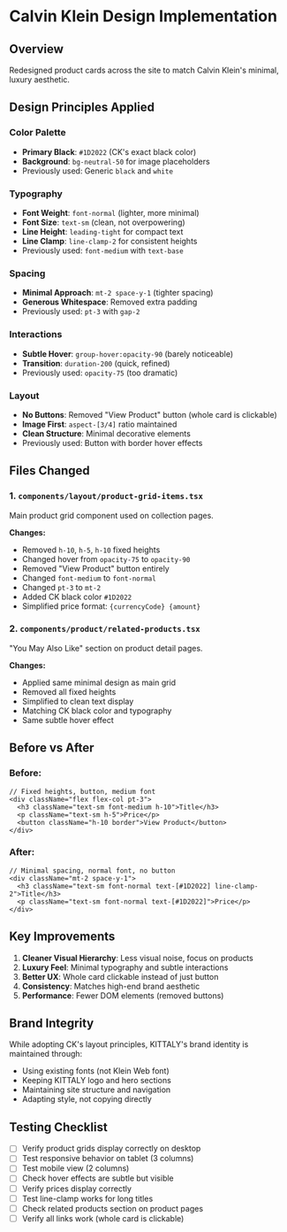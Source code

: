 # Calvin Klein Design Implementation

## Overview
Redesigned product cards across the site to match Calvin Klein's minimal, luxury aesthetic.

## Design Principles Applied

### Color Palette
- **Primary Black**: `#1D2022` (CK's exact black color)
- **Background**: `bg-neutral-50` for image placeholders
- Previously used: Generic `black` and `white`

### Typography
- **Font Weight**: `font-normal` (lighter, more minimal)
- **Font Size**: `text-sm` (clean, not overpowering)
- **Line Height**: `leading-tight` for compact text
- **Line Clamp**: `line-clamp-2` for consistent heights
- Previously used: `font-medium` with `text-base`

### Spacing
- **Minimal Approach**: `mt-2 space-y-1` (tighter spacing)
- **Generous Whitespace**: Removed extra padding
- Previously used: `pt-3` with `gap-2`

### Interactions
- **Subtle Hover**: `group-hover:opacity-90` (barely noticeable)
- **Transition**: `duration-200` (quick, refined)
- Previously used: `opacity-75` (too dramatic)

### Layout
- **No Buttons**: Removed "View Product" button (whole card is clickable)
- **Image First**: `aspect-[3/4]` ratio maintained
- **Clean Structure**: Minimal decorative elements
- Previously used: Button with border hover effects

## Files Changed

### 1. `components/layout/product-grid-items.tsx`
Main product grid component used on collection pages.

**Changes:**
- Removed `h-10`, `h-5`, `h-10` fixed heights
- Changed hover from `opacity-75` to `opacity-90`
- Removed "View Product" button entirely
- Changed `font-medium` to `font-normal`
- Changed `pt-3` to `mt-2`
- Added CK black color `#1D2022`
- Simplified price format: `{currencyCode} {amount}`

### 2. `components/product/related-products.tsx`
"You May Also Like" section on product detail pages.

**Changes:**
- Applied same minimal design as main grid
- Removed all fixed heights
- Simplified to clean text display
- Matching CK black color and typography
- Same subtle hover effect

## Before vs After

### Before:
```tsx
// Fixed heights, button, medium font
<div className="flex flex-col pt-3">
  <h3 className="text-sm font-medium h-10">Title</h3>
  <p className="text-sm h-5">Price</p>
  <button className="h-10 border">View Product</button>
</div>
```

### After:
```tsx
// Minimal spacing, normal font, no button
<div className="mt-2 space-y-1">
  <h3 className="text-sm font-normal text-[#1D2022] line-clamp-2">Title</h3>
  <p className="text-sm font-normal text-[#1D2022]">Price</p>
</div>
```

## Key Improvements

1. **Cleaner Visual Hierarchy**: Less visual noise, focus on products
2. **Luxury Feel**: Minimal typography and subtle interactions
3. **Better UX**: Whole card clickable instead of just button
4. **Consistency**: Matches high-end brand aesthetic
5. **Performance**: Fewer DOM elements (removed buttons)

## Brand Integrity

While adopting CK's layout principles, KITTALY's brand identity is maintained through:
- Using existing fonts (not Klein Web font)
- Keeping KITTALY logo and hero sections
- Maintaining site structure and navigation
- Adapting style, not copying directly

## Testing Checklist

- [ ] Verify product grids display correctly on desktop
- [ ] Test responsive behavior on tablet (3 columns)
- [ ] Test mobile view (2 columns)
- [ ] Check hover effects are subtle but visible
- [ ] Verify prices display correctly
- [ ] Test line-clamp works for long titles
- [ ] Check related products section on product pages
- [ ] Verify all links work (whole card is clickable)
